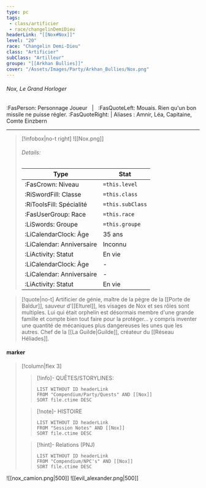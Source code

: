 ```yaml
---
type: pc
tags:
 - class/artificier
 - race/changelinDemiDieu
headerLink: "[[Nox#Nox]]"
level: "20"
race: "Changelin Demi-Dieu"
class: "Artificier"
subClass: "Artilleur"
groupe: "[[Arkhan Bullies]]"
cover: "/Assets/Images/Party/Arkhan_Bullies/Nox.png"
---
```


###### Nox, Le Grand Horloger
:FasPerson: Personnage Joueur &nbsp; | &nbsp; :FasQuoteLeft: Mouais. Rien qu'un bon missile ne puisse régler. :FasQuoteRight: | Aliases : Amnir, Léa, Capitaine, Comte Einzbern
___
> [!infobox|no-t right]
> ![[Nox.png]]
> ###### Details:
> | Type | Stat |
> | ---- | ---- |
> | :FasCrown: Niveau   | `=this.level` |
> | :RiSwordFill: Classe |  `=this.class`|
> | :RiToolsFill: Spécialité |  `=this.subClass`|
> |  :FasUserGroup: Race |  `=this.race`|
> |  :LiSwords: Groupe |  `=this.groupe`|
> |  :LiCalendarClock: Âge | 35 ans |
> |  :LiCalendar: Anniversaire | Inconnu |
> | :LiActivity: Statut | En vie |
> |  :LiCalendarClock: Âge | - |
> |  :LiCalendar: Anniversaire | - |
> | :LiActivity: Statut | En vie |

> [!quote|no-t]
>   Artificier de génie, maître de la pègre de la [[Porte de Baldur]], sauveur d'[[Elturel]], les visages de Nox et ses rôles sont multiples. Lui qui était orphelin est désormais membre d'une grande famille et compte bien tout faire pour la protéger... y compris inventer une quantité de mécaniques plus dangereuses les unes que les autres.
>   Chef de la [[La Guilde|Guilde]], créateur du [[Réseau Héliades]].
 
#### marker
> [!column|flex 3]
>> [!info]- QUÊTES/STORYLINES:
>>```dataview
>>LIST WITHOUT ID headerLink
>>FROM "Compendium/Party/Quests" AND [[Nox]]
>>SORT file.ctime DESC
>
>>[!note]- HISTOIRE
>>```dataview
>>LIST WITHOUT ID headerLink
>>FROM "Session Notes" AND [[Nox]]
>>SORT file.ctime DESC
>
>>[!hint]- Relations (PNJ)
>>```dataview
>>LIST WITHOUT ID headerLink
>>FROM "Compendium/NPC's" AND [[Nox]]
>>SORT file.ctime DESC

![[nox_camion.png|500]]
![[evil_alexander.png|500]]